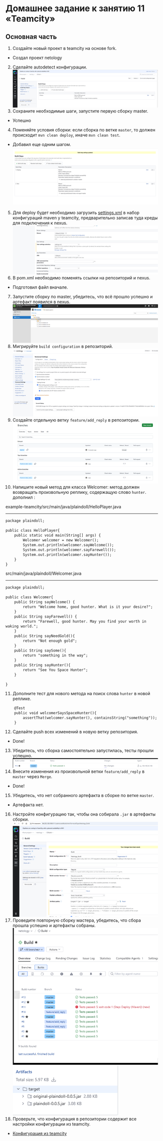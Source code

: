 # Домашнее задание к занятию 11 «Teamcity»

## Основная часть

1. Создайте новый проект в teamcity на основе fork.  
 - Создал проект netology  
2. Сделайте autodetect конфигурации.  
![maven](./images/2.png)  
3. Сохраните необходимые шаги, запустите первую сборку master.  
- Успешно  
4. Поменяйте условия сборки: если сборка по ветке `master`, то должен происходит `mvn clean deploy`, иначе `mvn clean test`.  
- Добавил еще одним шагом. 
![step2](./images/4.png)  
5. Для deploy будет необходимо загрузить [settings.xml](./teamcity/settings.xml) в набор конфигураций maven у teamcity, предварительно записав туда креды для подключения к nexus.    
![settings](./images/5.png)   
6. В pom.xml необходимо поменять ссылки на репозиторий и nexus.  
- Подготовил файл вначале.   
7. Запустите сборку по master, убедитесь, что всё прошло успешно и артефакт появился в nexus.  
![artefact](./images/7.png)   
8. Мигрируйте `build configuration` в репозиторий. 
![sync](./images/8.png)  
9. Создайте отдельную ветку `feature/add_reply` в репозитории.  
![branch](./images/9.png)  
10. Напишите новый метод для класса Welcomer: метод должен возвращать произвольную реплику, содержащую слово `hunter`.  
дополнил :

example-teamcity/src/main/java/plaindoll/HelloPlayer.java 

---  
```
package plaindoll;

public class HelloPlayer{
	public static void main(String[] args) {
		Welcomer welcomer = new Welcomer();
		System.out.println(welcomer.sayWelcome());
		System.out.println(welcomer.sayFarewell());
		System.out.println(welcomer.sayHunter());
	}
}
```

src/main/java/plaindoll/Welcomer.java  

--- 
```
package plaindoll;

public class Welcomer{
	public String sayWelcome() {
		return "Welcome home, good hunter. What is it your desire?";
	}
	public String sayFarewell() {
		return "Farewell, good hunter. May you find your worth in waking world.";
	}
	public String sayNeedGold(){
		return "Not enough gold";
	}
	public String saySome(){
		return "something in the way";
	}
	public String sayHunter(){
		return "See You Space Hunter";
	}

}
```

11. Дополните тест для нового метода на поиск слова `hunter` в новой реплике.  

```
	@Test
	public void welcomerSaysSpaceHunter(){
		assertThat(welcomer.sayHunter(), containsString("something"));
	}

```

12. Сделайте push всех изменений в новую ветку репозитория.  
- Done!  
13. Убедитесь, что сборка самостоятельно запустилась, тесты прошли успешно.  
![test2](./images/13.png) 
14. Внесите изменения из произвольной ветки `feature/add_reply` в `master` через `Merge`.  
- Done!  
15. Убедитесь, что нет собранного артефакта в сборке по ветке `master`.  
- Артефакта нет.  
16. Настройте конфигурацию так, чтобы она собирала `.jar` в артефакты сборки.  
![jar](./images/16.png) 
17. Проведите повторную сборку мастера, убедитесь, что сбора прошла успешно и артефакты собраны.
![total](./images/17.1.png)
![artef](./images/17.2.png) 
18. Проверьте, что конфигурация в репозитории содержит все настройки конфигурации из teamcity.  
- [Конфигурация из teamcity](https://github.com/BelcEV1985/example-teamcity/tree/master/.teamcity/Netology)
